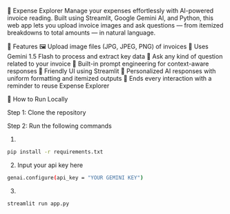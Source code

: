 💸 Expense Explorer
Manage your expenses effortlessly with AI-powered invoice reading.
Built using Streamlit, Google Gemini AI, and Python, this web app lets you upload invoice images and ask questions — from itemized breakdowns to total amounts — in natural language.

📌 Features
🖼️ Upload image files (JPG, JPEG, PNG) of invoices
🤖 Uses Gemini 1.5 Flash to process and extract key data
🧾 Ask any kind of question related to your invoice
🧠 Built-in prompt engineering for context-aware responses
🎯 Friendly UI using Streamlit
📌 Personalized AI responses with uniform formatting and itemized outputs
🔁 Ends every interaction with a reminder to reuse Expense Explorer


🚀 How to Run Locally

Step 1:  Clone the repository

Step 2: Run the following commands 

1.
```bash 
pip install -r requirements.txt
```

2. Input your api key here
```bash
genai.configure(api_key = "YOUR GEMINI KEY")
```

3.
```bash
streamlit run app.py
```